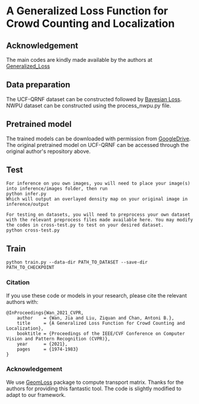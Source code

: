 # A Generalized Loss Function for Crowd Counting and Localization

## Acknowledgement
The main codes are kindly made available by the authors at [Generalized_Loss](https://github.com/jia-wan/GeneralizedLoss-Counting-Pytorch)

## Data preparation
The UCF-QRNF dataset can be constructed followed by [Bayesian Loss](https://github.com/ZhihengCV/Bayesian-Crowd-Counting).
NWPU dataset can be constructed using the process_nwpu.py file.

## Pretrained model
The trained models can be downloaded with permission from [GoogleDrive](https://drive.google.com/drive/folders/1drinTf0G6LGF8Low9Yx0f2xX6rAbkkYB?usp=sharing).
The original pretrained model on UCF-QRNF can be accessed through the original author's repository above.

## Test

```
For inference on you own images, you will need to place your image(s) into inference/images folder, then run
python infer.py
Which will output an overlayed density map on your original image in inference/output

For testing on datasets, you will need to preprocess your own dataset with the relevant preprocess files made available here. You may modify the codes in cross-test.py to test on your desired dataset. 
python cross-test.py
```

## Train

```
python train.py --data-dir PATH_TO_DATASET --save-dir PATH_TO_CHECKPOINT
```

### Citation
If you use these code or models in your research, please cite the relevant authors with:

```
@InProceedings{Wan_2021_CVPR,
    author    = {Wan, Jia and Liu, Ziquan and Chan, Antoni B.},
    title     = {A Generalized Loss Function for Crowd Counting and Localization},
    booktitle = {Proceedings of the IEEE/CVF Conference on Computer Vision and Pattern Recognition (CVPR)},
    year      = {2021},
    pages     = {1974-1983}
}
```

### Acknowledgement
We use [GeomLoss](https://www.kernel-operations.io/geomloss/) package to compute transport matrix. Thanks for the authors for providing this fantastic tool. The code is slightly modified to adapt to our framework.
